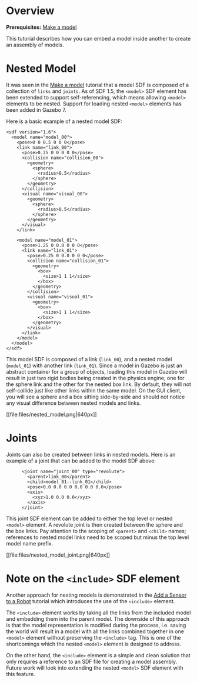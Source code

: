 # Overview

**Prerequisites:** [Make a model](http://gazebosim.org/tutorials/?tut=build_model)

This tutorial describes how you can embed a model inside another to create an
assembly of models.

# Nested Model

It was seen in the
[Make a model](http://gazebosim.org/tutorials/?tut=build_model) tutorial that a
model SDF is composed of a collection of `links` and `joints`. As of SDF 1.5,
the `<model>` SDF element has been extended to support self-referencing, which
means allowing `<model>` elements to be nested. Support for loading nested
`<model>` elements has been added in Gazebo 7.

Here is a basic example of a nested model SDF:

~~~
<sdf version="1.6">
  <model name="model_00">
    <pose>0 0 0.5 0 0 0</pose>
    <link name="link_00">
      <pose>0.25 0 0 0 0 0</pose>
      <collision name="collision_00">
        <geometry>
          <sphere>
            <radius>0.5</radius>
          </sphere>
        </geometry>
      </collision>
      <visual name="visual_00">
        <geometry>
          <sphere>
            <radius>0.5</radius>
          </sphere>
        </geometry>
      </visual>
    </link>

    <model name="model_01">
      <pose>1.25 0 0.0 0 0 0</pose>
      <link name="link_01">
        <pose>0.25 0 0.0 0 0 0</pose>
        <collision name="collision_01">
          <geometry>
            <box>
              <size>1 1 1</size>
            </box>
          </geometry>
        </collision>
        <visual name="visual_01">
          <geometry>
            <box>
              <size>1 1 1</size>
            </box>
          </geometry>
        </visual>
      </link>
    </model>
  </model>
</sdf>
~~~

This model SDF is composed of a link (`link_00`), and a nested model
(`model_01`) with another link (`link_01`). Since a model in Gazebo is just an
abstract container for a group of objects, loading this model in Gazebo will
result in just two rigid bodies being created in the physics engine; one for the
sphere link and the other for the nested box link. By default, they will not
self-collide just like other links within the same model. On the GUI client,
you will see a sphere and a box sitting side-by-side and should not notice
any visual difference between nested models and links.

[[file:files/nested_model.png|640px]]

# Joints

Joints can also be created between links in nested models. Here is an example
of a joint that can be added to the model SDF above:

~~~
      <joint name="joint_00" type="revolute">
        <parent>link_00</parent>
        <child>model_01::link_01</child>
        <pose>0.0 0.0 0.0 0.0 0.0 0.0</pose>
        <axis>
          <xyz>1.0 0.0 0.0</xyz>
        </axis>
      </joint>
~~~

This joint SDF element can be added to either the top level or nested `<model>`
element. A revolute joint is then created between the sphere and the box links.
Pay attention to the scoping of `<parent>` and `<child>` names; references to
nested model links need to be scoped but minus the top level model name prefix.

[[file:files/nested_model_joint.png|640px]]

# Note on the `<include>` SDF element

Another approach for nesting models is demonstrated in the
[Add a Sensor to a Robot](http://gazebosim.org/tutorials?tut=add_laser) tutorial
which introduces the use of the `<include>` element.

The `<include>` element works by taking all the links from the included model
and embedding them into the parent model. The downside of this approach is that
the model representation is modified during the process, i.e. saving the world
will result in a model with all the links combined together in one `<model>`
element without preserving the `<include>` tag. This is one of the shortcomings
which the nested `<model>` element is designed to address.

On the other hand, the `<include>` element is a simple and clean solution that
only requires a reference to an SDF file for creating a model assembly.
Future work will look into extending the nested `<model>` SDF element with
this feature.
